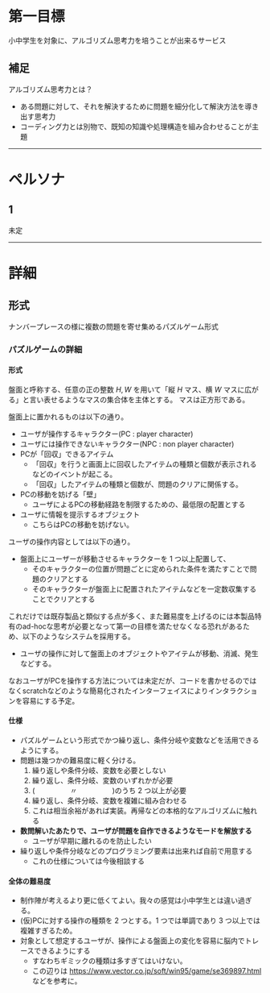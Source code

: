 # 第一目標

小中学生を対象に、アルゴリズム思考力を培うことが出来るサービス

## 補足

アルゴリズム思考力とは？

- ある問題に対して、それを解決するために問題を細分化して解決方法を導き出す思考力
- コーディング力とは別物で、既知の知識や処理構造を組み合わせることが主題

---

# ペルソナ

## 1

未定

---

# 詳細

## 形式

ナンバープレースの様に複数の問題を寄せ集めるパズルゲーム形式

### パズルゲームの詳細

#### 形式

盤面と呼称する、任意の正の整数 $H, W$ を用いて「縦 $H$ マス、横 $W$ マスに広がる」と言い表せるようなマスの集合体を主体とする。
マスは正方形である。

盤面上に置かれるものは以下の通り。

- ユーザが操作するキャラクター(PC : player character)
- ユーザには操作できないキャラクター(NPC : non player character)
- PCが「回収」できるアイテム
  - 「回収」を行うと画面上に回収したアイテムの種類と個数が表示されるなどのイベントが起こる。
  - 「回収」したアイテムの種類と個数が、問題のクリアに関係する。
- PCの移動を妨げる「壁」
  - ユーザによるPCの移動経路を制限するための、最低限の配置とする
- ユーザに情報を提示するオブジェクト
  - こちらはPCの移動を妨げない。

ユーザの操作内容としては以下の通り。

- 盤面上にユーザーが移動させるキャラクターを $1$ つ以上配置して、
  - そのキャラクターの位置が問題ごとに定められた条件を満たすことで問題のクリアとする
  - そのキャラクターが盤面上に配置されたアイテムなどを一定数収集することでクリアとする

これだけでは既存製品と類似する点が多く、また難易度を上げるのには本製品特有のad-hocな思考が必要となって第一の目標を満たせなくなる恐れがあるため、以下のようなシステムを採用する。

- ユーザの操作に対して盤面上のオブジェクトやアイテムが移動、消滅、発生などする。

なおユーザがPCを操作する方法については未定だが、コードを書かせるのではなくscratchなどのような簡易化されたインターフェイスによりインタラクションを容易にする予定。

#### 仕様

- パズルゲームという形式でかつ繰り返し、条件分岐や変数などを活用できるようにする。
- 問題は幾つかの難易度に軽く分ける。
  1. 繰り返しや条件分岐、変数を必要としない
  2. 繰り返し、条件分岐、変数のいずれかが必要
  3. (　　　　　〃　　　　　)のうち $2$ つ以上が必要
  4. 繰り返し、条件分岐、変数を複雑に組み合わせる
  5. これは相当余裕があれば実装。再帰などの本格的なアルゴリズムに触れる
- **数問解いたあたりで、ユーザが問題を自作できるようなモードを解放する**
  - ユーザが早期に離れるのを防止したい
- 繰り返しや条件分岐などのプログラミング要素は出来れば自前で用意する
  - これの仕様については今後相談する

#### 全体の難易度

- 制作陣が考えるより更に低くてよい。我々の感覚は小中学生とは違い過ぎる。
- (仮)PCに対する操作の種類を $2$ つとする。$1$ つでは単調であり $3$ つ以上では複雑すぎるため。
- 対象として想定するユーザが、操作による盤面上の変化を容易に脳内でトレースできるようにする
  - すなわちギミックの種類は多すぎてはいけない。
  - この辺りは https://www.vector.co.jp/soft/win95/game/se369897.html などを参考に。

